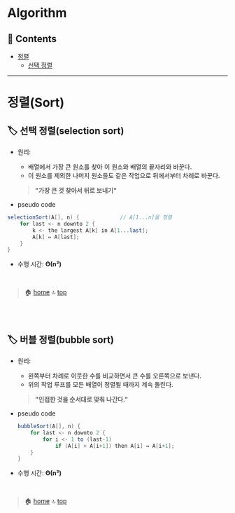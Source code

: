 # Algorithm

## :memo: Contents
- [정렬](#정렬sort)
    - [선택 정렬](#label-선택-정렬selection-sort)

---

# 정렬(Sort)

## :label: 선택 정렬(selection sort)

- 원리:
    - 배열에서 가장 큰 원소를 찾아 이 원소와 배열의 끝자리와 바꾼다.
    - 이 원소를 제외한 나머지 원소들도 같은 작업으로 뒤에서부터 차례로 바꾼다.
    > **"가장 큰 것 찾아서 뒤로 보내기"**

- pseudo code
```java
selectionSort(A[], n) {             // A[1...n]을 정렬
    for last <- n downto 2 {
        k <- the largest A[k] in A[1...last];
        A[k] ⇔ A[last];
    }
}
```

- 수행 시간: **Θ(n²)**

<br>

> :house: [home](https://github.com/hanwix2/For_Study) :top: [top](#algorithm)

<br>
<br>

## :label: 버블 정렬(bubble sort)

- 원리:
    - 왼쪽부터 차례로 이웃한 수를 비교하면서 큰 수를 오른쪽으로 보낸다.
    - 위의 작업 루프를 모든 배열이 정렬될 때까지 계속 돌린다.
    > **"인접한 것을 순서대로 맞춰 나간다."**

- pseudo code
    ```java
    bubbleSort(A[], n) {
        for last <- n downto 2 {
            for i <- 1 to (last-1)
                if (A[i] > A[i+1]) then A[i] ⇔ A[i+1];
        }
    }
    ```

- 수행 시간: **Θ(n²)**

<br>

> :house: [home](https://github.com/hanwix2/For_Study) :top: [top](#algorithm)
